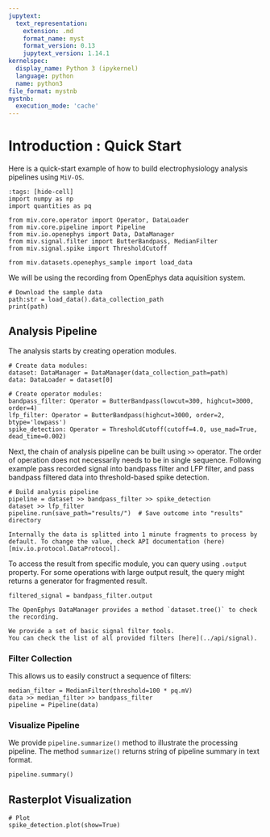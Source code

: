 ```yaml
---
jupytext:
  text_representation:
    extension: .md
    format_name: myst
    format_version: 0.13
    jupytext_version: 1.14.1
kernelspec:
  display_name: Python 3 (ipykernel)
  language: python
  name: python3
file_format: mystnb
mystnb:
  execution_mode: 'cache'
---
```


# Introduction : Quick Start

Here is a quick-start example of how to build electrophysiology analysis pipelines using `MiV-OS`.

```{code-cell} ipython3
:tags: [hide-cell]
import numpy as np
import quantities as pq

from miv.core.operator import Operator, DataLoader
from miv.core.pipeline import Pipeline
from miv.io.openephys import Data, DataManager
from miv.signal.filter import ButterBandpass, MedianFilter
from miv.signal.spike import ThresholdCutoff

from miv.datasets.openephys_sample import load_data
```

We will be using the recording from OpenEphys data aquisition system.

```{code-cell}
# Download the sample data
path:str = load_data().data_collection_path
print(path)
```

## Analysis Pipeline

The analysis starts by creating operation modules.

```{code-cell} ipython3
# Create data modules:
dataset: DataManager = DataManager(data_collection_path=path)
data: DataLoader = dataset[0]

# Create operator modules:
bandpass_filter: Operator = ButterBandpass(lowcut=300, highcut=3000, order=4)
lfp_filter: Operator = ButterBandpass(highcut=3000, order=2, btype='lowpass')
spike_detection: Operator = ThresholdCutoff(cutoff=4.0, use_mad=True, dead_time=0.002)
```

Next, the chain of analysis pipeline can be built using `>>` operator.
The order of operation does not necessarily needs to be in single sequence.
Following example pass recorded signal into bandpass filter and LFP filter, and pass bandpass filtered data into threshold-based spike detection.

```{code-cell} ipython3
# Build analysis pipeline
pipeline = dataset >> bandpass_filter >> spike_detection
dataset >> lfp_filter
pipeline.run(save_path="results/")  # Save outcome into "results" directory
```

```{note}
Internally the data is splitted into 1 minute fragments to process by default. To change the value, check API documentation (here)[miv.io.protocol.DataProtocol].
```

To access the result from specific module, you can query using `.output` property.
For some operations with large output result, the query might returns a generator for fragmented result.

```{code-cell} ipython3
filtered_signal = bandpass_filter.output
```

```{note}
The OpenEphys DataManager provides a method `dataset.tree()` to check the recording.
```


```{note}
We provide a set of basic signal filter tools.
You can check the list of all provided filters [here](../api/signal).
```

### Filter Collection

This allows us to easily construct a sequence of filters:

```{code-cell} ipython3
median_filter = MedianFilter(threshold=100 * pq.mV)
data >> median_filter >> bandpass_filter
pipeline = Pipeline(data)
```

### Visualize Pipeline

We provide `pipeline.summarize()` method to illustrate the processing pipeline.
The method `summarize()` returns string of pipeline summary in text format.

```{code-cell} ipython3
pipeline.summary()
```

## Rasterplot Visualization

```{code-cell} ipython3
# Plot
spike_detection.plot(show=True)
```
